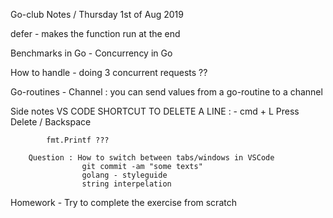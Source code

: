Go-club Notes / Thursday 1st of Aug 2019

defer - makes the function run at the end

Benchmarks in Go - 
Concurrency in Go

How to handle - doing 3 concurrent requests ??

Go-routines 
	- Channel : you can send values from a go-routine to a channel



Side notes
		VS CODE SHORTCUT TO DELETE A LINE :
			- cmd + L 
				Press Delete / Backspace


			fmt.Printf ???

		Question : How to switch between tabs/windows in VSCode
					git commit -am "some texts"
					golang - styleguide
					string interpelation


Homework - Try to complete the exercise from scratch